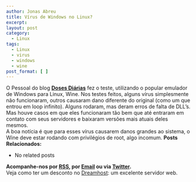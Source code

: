 ```yaml
---
author: Jonas Abreu
title: Vírus de Windows no Linux?
excerpt:
layout: post
category:
  - Linux
tags:
  - Linux
  - virus
  - windows
  - wine
post_format: [ ]
---
```

O Pessoal do blog **[Doses Diárias][1]** fez o teste, utilizando o popular emulador de Windows para Linux, Wine. Nos testes feitos, alguns vírus simplesmente não funcionaram, outros causaram dano diferente do original (como um que entrou em loop infinito). Alguns rodaram, mas deram erros de falta de DLL’s. Mas houve casos em que eles funcionaram tão bem que até entraram em contato com seus servidores e baixaram versões mais atuais deles mesmos.  
A boa notícia é que para esses vírus causarem danos grandes ao sistema, o Wine deve estar rodando com privilégios de root, algo incomum. 
**Posts Relacionados:** 
*   No related posts









**Acompanhe-nos por [ RSS][3], por [Email][4] ou via [Twitter][5].**  
Veja como ter um desconto no [Dreamhost][6]: um excelente servidor web.

 [1]: http://dosesdiarias.seucaminho.com/index.php/2007/02/23/virus-de-windows-no-linux/
 [2]: https://twitter.com/share
 [3]: http://feeds.feedburner.com/VidaGeek
 [4]: http://feedburner.google.com/fb/a/mailverify?uri=VidaGeek&loc=pt_BR
 [5]: http://twitter.com/blogvidageek
 [6]: http://vidageek.net/dreamhost/

